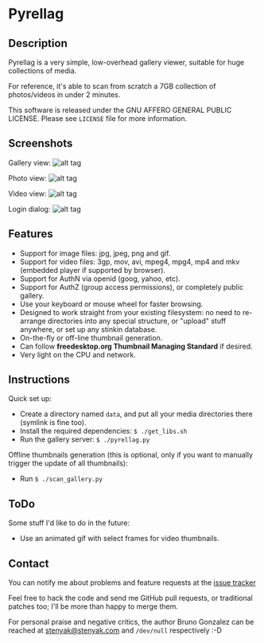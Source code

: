 Pyrellag
========

Description
-----------

Pyrellag is a very simple, low-overhead gallery viewer, suitable for huge collections of media.

For reference, it's able to scan from scratch a 7GB collection of photos/videos in under 2 minutes.

This software is released under the GNU AFFERO GENERAL PUBLIC LICENSE. Please see `LICENSE` file for more information.

Screenshots
-----------

Gallery view:
![alt tag](https://raw.github.com/stenyak/pyrellag/master/screenshots/gallery_view.png)

Photo view:
![alt tag](https://raw.github.com/stenyak/pyrellag/master/screenshots/photo_view.png)

Video view:
![alt tag](https://raw.github.com/stenyak/pyrellag/master/screenshots/video_view.png)

Login dialog:
![alt tag](https://raw.github.com/stenyak/pyrellag/master/screenshots/login_dialog.png)

Features
--------

 - Support for image files: jpg, jpeg, png and gif.
 - Support for video files: 3gp, mov, avi, mpeg4, mpg4, mp4 and mkv (embedded player if supported by browser).
 - Support for AuthN via openid (goog, yahoo, etc).
 - Support for AuthZ (group access permissions), or completely public gallery.
 - Use your keyboard or mouse wheel for faster browsing.
 - Designed to work straight from your existing filesystem: no need to re-arrange directories into any special structure, or "upload" stuff anywhere, or set up any stinkin database.
 - On-the-fly or off-line thumbnail generation.
 - Can follow **freedesktop.org Thumbnail Managing Standard** if desired.
 - Very light on the CPU and network.

Instructions
------------

Quick set up:
 - Create a directory named `data`, and put all your media directories there (symlink is fine too).
 - Install the required dependencies: `$ ./get_libs.sh`
 - Run the gallery server: `$ ./pyrellag.py`


Offline thumbnails generation (this is optional, only if you want to manually trigger the update of all thumbnails):
 - Run `$ ./scan_gallery.py`


ToDo
----

Some stuff I'd like to do in the future:
 - Use an animated gif with select frames for video thumbnails.

Contact
-------

You can notify me about problems and feature requests at the [issue tracker](https://github.com/stenyak/pyrellag/issues)

Feel free to hack the code and send me GitHub pull requests, or traditional patches too; I'll be more than happy to merge them.

For personal praise and negative critics, the author Bruno Gonzalez can be reached at [stenyak@stenyak.com](mailto:stenyak@stenyak.com) and `/dev/null` respectively :-D

